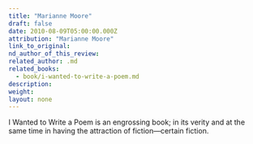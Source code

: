 ```yaml
---
title: "Marianne Moore"
draft: false
date: 2010-08-09T05:00:00.000Z
attribution: "Marianne Moore"
link_to_original:
nd_author_of_this_review:
related_author: .md
related_books:
  - book/i-wanted-to-write-a-poem.md
description:
weight:
layout: none
---
```

I Wanted to Write a Poem is an engrossing book; in its verity and at the same time in having the attraction of fiction––certain fiction.

